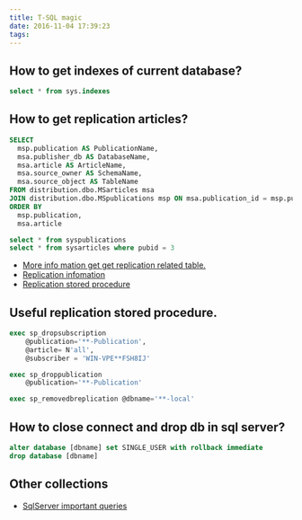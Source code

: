```yaml
---
title: T-SQL magic
date: 2016-11-04 17:39:23
tags:
---
```


## How to get indexes of current database?

```sql
select * from sys.indexes
```

## How to get replication articles?

```sql
SELECT 
  msp.publication AS PublicationName,
  msa.publisher_db AS DatabaseName,
  msa.article AS ArticleName,
  msa.source_owner AS SchemaName,
  msa.source_object AS TableName
FROM distribution.dbo.MSarticles msa
JOIN distribution.dbo.MSpublications msp ON msa.publication_id = msp.publication_id
ORDER BY 
  msp.publication, 
  msa.article
```

```sql
select * from syspublications
select * from sysarticles where pubid = 3
```

- [More info mation get get replication related table.](https://msdn.microsoft.com/en-us/library/ms179855.aspx)
- [Replication infomation](https://msdn.microsoft.com/en-us/library/dn198334.aspx)
- [Replication stored procedure](https://msdn.microsoft.com/en-us/library/ms174364.aspx)

## Useful replication stored procedure.
```sql
exec sp_dropsubscription
    @publication='**-Publication',
    @article= N'all',
    @subscriber = 'WIN-VPE**FSH8IJ'

exec sp_droppublication
    @publication='**-Publication'

exec sp_removedbreplication @dbname='**-local' 
```

## How to close connect and drop db in sql server?

```sql
alter database [dbname] set SINGLE_USER with rollback immediate
drop database [dbname]
```

## Other collections

- [SqlServer important queries](http://www.c-sharpcorner.com/article/50-important-queries-in-sql-server/)
